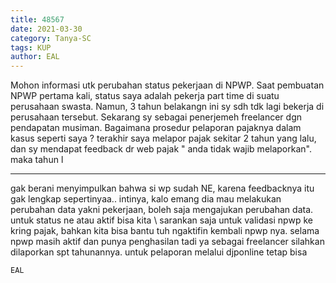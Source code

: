 ```yaml
---
title: 48567
date: 2021-03-30
category: Tanya-SC
tags: KUP
author: EAL
---
```


Mohon informasi utk perubahan status pekerjaan di NPWP. Saat pembuatan NPWP pertama kali, status saya adalah pekerja part time di suatu perusahaan swasta. Namun, 3 tahun belakangn ini sy sdh tdk lagi bekerja di perusahaan tersebut. Sekarang sy sebagai penerjemeh freelancer dgn pendapatan musiman. Bagaimana prosedur pelaporan pajaknya dalam kasus seperti saya ? terakhir saya melapor pajak sekitar 2 tahun yang lalu, dan sy mendapat feedback dr web pajak " anda tidak wajib melaporkan". maka tahun l

---

gak berani menyimpulkan bahwa si wp sudah NE, karena feedbacknya itu gak lengkap sepertinyaa.. intinya, kalo emang dia mau melakukan perubahan data yakni pekerjaan, boleh saja mengajukan perubahan data. untuk status ne atau aktif bisa kita \ sarankan saja untuk validasi npwp ke kring pajak, bahkan kita bisa bantu tuh ngaktifin kembali npwp nya. selama npwp masih aktif dan punya penghasilan tadi ya sebagai freelancer silahkan dilaporkan spt tahunannya. untuk pelaporan melalui djponline tetap bisa

`EAL`
